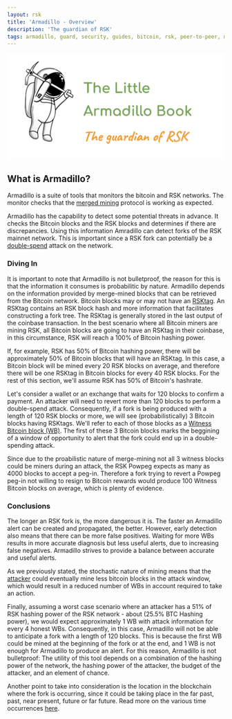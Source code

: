 ```yaml
---
layout: rsk
title: 'Armadillo - Overview'
description: 'The guardian of RSK'
tags: armadillo, guard, security, guides, bitcoin, rsk, peer-to-peer, merged-mining, blockchain
---
```


[![Armadillo-banner](/assets/img/guides/armadillo/Armadillo_banner.png)](/guides/armadillo/)

## What is Armadillo?

Armadillo is a suite of tools that monitors the bitcoin and RSK networks. The monitor checks that the [merged mining](https://mining.rsk.co/) protocol is working as expected.

Armadillo has the capability to detect some potential threats in advance.
It checks the Bitcoin blocks and the RSK blocks and determines if there are discrepancies. Using this information Amradillo can detect forks of the RSK mainnet network.
This is important since a RSK fork can potentially be a [double-spend](https://en.wikipedia.org/wiki/Double-spending) attack on the network.

### Diving In

It is important to note that Armadillo is not bulletproof,
the reason for this is that the information it consumes is probabilitic by nature.
Armadillo depends on the information provided by merge-mined blocks that can be retrieved from the Bitcoin network.
Bitcoin blocks may or may not have an [RSKtag](/guides/armadillo/glossary/#rsktag/). An RSKtag contains an RSK block hash and more information that facilitates constructing a fork tree. The RSKtag is generally stored in the last output of the coinbase transaction.
In the best scenario where all Bitcoin miners are mining RSK, all Bitcoin blocks are going to have an RSKtag in their coinbase,
in this circumstance, RSK will reach a 100% of Bitcoin hashing power.

If, for example, RSK has 50% of Bitcoin hashing power, there will be approximately 50% of Bitcoin blocks that will have an RSKtag.
In this case, a Bitcoin block will be mined every 20 RSK blocks on average, and therefore there will be one RSKtag in Bitcoin blocks for every 40 RSK blocks. For the rest of this section, we'll assume RSK has 50% of Bitcoin's hashrate.

Let's consider a wallet or an exchange that waits for 120 blocks to confirm a payment. An attacker will need to revert more than 120 blocks to perform a double-spend attack. 
Consequently, if a fork is being produced with a length of 120 RSK blocks or more,
we will see (probabilistically) 3 Bitcoin blocks having RSKtags. We'll refer to each of those blocks as a [Witness Bitcoin block (WB)](/guides/armadillo/glossary/#witness-bitcoin-block/). The first of these 3 Bitcoin blocks marks the beggining of a window of opportunity to alert that the fork could end up in a double-spending attack.

Since due to the proabilistic nature of merge-mining not all 3 witness blocks could be miners during an attack, the RSK Powpeg expects as many as 4000 blocks to accept a peg-in. Therefore a fork trying to revert a Powpeg peg-in not willing to resign to Bitcoin rewards would produce 100 Witness Bitcoin blocks on average, which is plenty of evidence. 

### Conclusions

The longer an RSK fork is, the more dangerous it is. The faster an Armadillo alert can be created and propagated, the better. However, early detection also means that there can be more false positives. Waiting for more WBs results in more accurate diagnosis but less useful alerts, due to increasing false negatives.
Armadillo strives to provide a balance between accurate and useful alerts.

As we previously stated, the stochastic nature of mining means that 
the [attacker](https://www.investopedia.com/terms/1/51-attack.asp) could eventually mine less bitcoin blocks in the attack window,
which would result in a reduced number of WBs in account required to take an action.

Finally, assuming a worst case scenario where an attacker has a 51% of RSK hashing power of the RSK network - about (25.5% BTC Hashing power),
we would expect approximately 1 WB with attack information for every 4 honest WBs.
Consequently, in this case, Armadillo will not be able to anticipate a fork with a length of 120 blocks.
This is because the first WB could be mined at the beginning of the fork or at the end, and 1 WB is not enough for Armadillo to produce an alert.
For this reason, Armadillo is not bulletproof: The utility of this tool depends on a combination of the hashing power of the network, the hashing power of the attacker, the budget of the attacker, and an element of chance.

Another point to take into consideration is the location in the blockchain where the fork is occurring,
since it could be taking place in the far past, past, near present,
future or far future.
Read more on the various time occurrences [here](/guides/armadillo/network-under-attack/#what-is-a-fork/).
